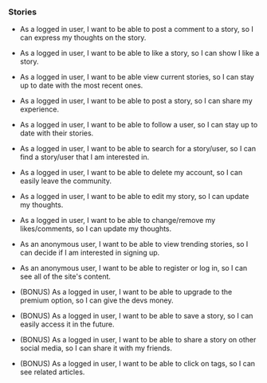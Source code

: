 ### Stories


- As a logged in user, I want to be able to post a comment to a story, so I can express my thoughts on the story.

- As a logged in user, I want to be able to like a story, so I can show I like a story.

- As a logged in user, I want to be able view current stories, so I can stay up to date with the most recent ones.

- As a logged in user, I want to be able to post a story, so I can share my experience.

- As a logged in user, I want to be able to follow a user, so I can stay up to date with their stories.

- As a logged in user, I want to be able to search for a story/user, so I can find a story/user that I am interested in.

- As a logged in user, I want to be able to delete my account, so I can easily leave the community.

- As a logged in user, I want to be able to edit my story, so I can update my thoughts.

- As a logged in user, I want to be able to change/remove my likes/comments, so I can update my thoughts.

- As an anonymous user, I want to be able to view trending stories, so I can decide if I am interested in signing up.

- As an anonymous user, I want to be able to register or log in, so I can see all of the site's content.

- (BONUS) As a logged in user, I want to be able to upgrade to the premium option, so I can give the devs money.

- (BONUS) As a logged in user, I want to be able to save a story, so I can easily access it in the future.

- (BONUS) As a logged in user, I want to be able to share a story on other social media, so I can share it with my friends.

- (BONUS) As a logged in user, I want to be able to click on tags, so I can see related articles.

